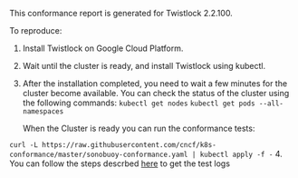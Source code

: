 This conformance report is generated for Twistlock 2.2.100.

To reproduce:
1. Install Twistlock on Google Cloud Platform.
2. Wait until the cluster is ready, and install Twistlock using kubectl.
3. After the installation completed, you need to wait a few minutes for the cluster become available. 
You can check the status of the cluster using the following commands:
  `kubectl get nodes`
  `kubectl get pods --all-namespaces`

   When the Cluster is ready you can run the conformance tests:

  `curl -L https://raw.githubusercontent.com/cncf/k8s-conformance/master/sonobuoy-conformance.yaml | kubectl apply -f -`
4. You can follow the steps descrbed [here](https://github.com/cncf/k8s-conformance/blob/master/instructions.md) to get the test logs
